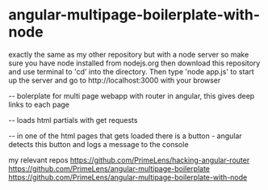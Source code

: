 angular-multipage-boilerplate-with-node
=======================================

exactly the same as my other repository but with a node server so make sure you have node installed from nodejs.org then download this repository and use terminal to 'cd' into the directory.  Then type 'node app.js' to start up the server and go to http://localhost:3000 with your browser

-- bolerplate for multi page webapp with router in angular, this gives deep links to each page

-- loads html partials with get requests

-- in one of the html pages that gets loaded there is a button - angular detects this button and logs a message to the console

my relevant repos
https://github.com/PrimeLens/hacking-angular-router
https://github.com/PrimeLens/angular-multipage-boilerplate
https://github.com/PrimeLens/angular-multipage-boilerplate-with-node
